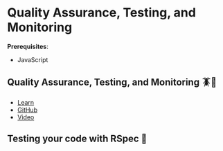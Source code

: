 # Quality Assurance, Testing, and Monitoring

**Prerequisites**:
- JavaScript

<!-- TODO: overview -->

<!-- TODO: split out this lesson? -->
## Quality Assurance, Testing, and Monitoring 🪳🧐
- [Learn](https://learn.firstdraft.com/lessons/399-rails-qa-testing)
- [GitHub](https://github.com/DPI-WE/rails-qa-testing)
- [Video](https://youtu.be/aIbkLU8av0A)

<!-- TODO -->
## Testing your code with RSpec 🧪
